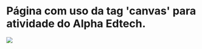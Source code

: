 <h1> Página com uso da tag 'canvas' para atividade do Alpha Edtech.</h1>
<img src=https://user-images.githubusercontent.com/103662099/167317763-357d6d23-f36a-43f7-a369-e1f72a00ef59.svg>
</img>